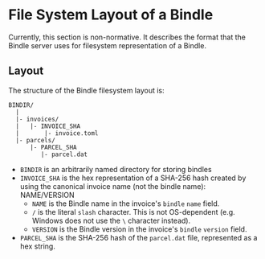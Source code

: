 # File System Layout of a Bindle

Currently, this section is non-normative. It describes the format that the Bindle server uses for filesystem representation of a Bindle.

## Layout

The structure of the Bindle filesystem layout is:

```
BINDIR/
  |
  |- invoices/
  |   |- INVOICE_SHA
  |       |- invoice.toml
  |- parcels/
      |- PARCEL_SHA
         |- parcel.dat
```

- `BINDIR` is an arbitrarily named directory for storing bindles
- `INVOICE_SHA` is the hex representation of a SHA-256 hash created by using the canonical invoice name (not the bindle name): NAME/VERSION
  - `NAME` is the Bindle name in the invoice's `bindle` `name` field.
  - `/` is the literal `slash` character. This is not OS-dependent (e.g. Windows does not use the `\` character instead).
  - `VERSION` is the Bindle version in the invoice's `bindle` `version` field.
- `PARCEL_SHA` is the SHA-256 hash of the `parcel.dat` file, represented as a hex string.
